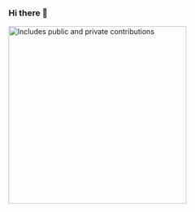 ### Hi there 👋
<p>
    <a href="https://vaunt.dev">
        <img src="https://api.vaunt.dev/v1/github/entities/{cnewell0}/contributions?format=svg&private=true" width="350" title="Includes public and private contributions" />
    </a>
</p>
<!--
**cnewell0/cnewell0** is a ✨ _special_ ✨ repository because its `README.md` (this file) appears on your GitHub profile.

Here are some ideas to get you started:

- 🔭 I’m currently working on ...
- 🌱 I’m currently learning ...
- 👯 I’m looking to collaborate on ...
- 🤔 I’m looking for help with ...
- 💬 Ask me about ...
- 📫 How to reach me: ...
- 😄 Pronouns: ...
- ⚡ Fun fact: ...
-->
